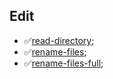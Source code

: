 ## Edit

- ✅[read-directory](https://putout.cloudcmd.io/#/gist/df334cfe8c45c273c4745f0d97f123c7/956fd7607dafc3431e7d531d33810286e5ecbdc5);
- ✅[rename-files](https://putout.cloudcmd.io/#/gist/eea361b01e553f5938faba49998225e3/1bbd9b4b61758a0c15d0331d8159eb0996e592cc);
- ✅[rename-files-full](https://putout.cloudcmd.io/#/gist/fea52fe6cd41aff04846e1487cbc605a/fc2ac6e08e80d2eb9a81ca0306436027cb70e78c);
